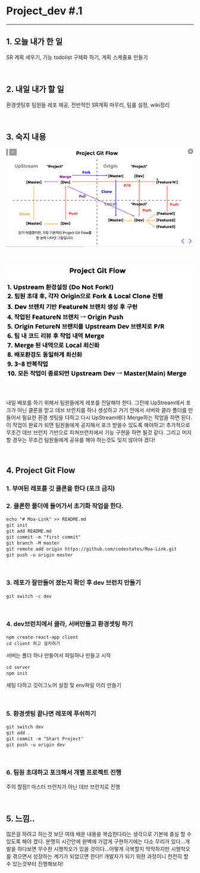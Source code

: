 # Project_dev #.1

---

## 1. 오늘 내가 한 일

SR 계획 세우기, 기능 todolist 구체화 하기, 계획 스케줄표 만들기

<br />

## 2. 내일 내가 할 일

환경셋팅후 팀원들 레포 제공, 전반적인 SR계획 마무리, 팀룰 설정, wiki정리 


<br />

## 3. 숙지 내용

![](./img/git.png)

<br />

![](./img/flow.png)

<br />

내일 배포를 하기 위해서 팀원들에게 레포를 전달해야 한다. 그전에 UpStream에서 포크가 아닌 클론을 받고 데브 브런치를 하나 생성하고 거기 안에서 서버와 클라 폴더를 만들어서 필요한 환경 셋팅을 다하고 다시 UpStream에다 Merge하는 작업을 하면 된다. 이 작업이 완료가 되면 팀원들에게 공지해서 포크 받을수 있도록 해야하고! 추가적으로 무조건 데브 브런치 기반으로 피쳐브런치에서 기능 구현을 하면 될것 같다. 그리고 머지할 경우는 무조건 팀원들에게 공유를 해야 하는것도 잊지 않아야 겠다!

<br />

## 4. Project Git Flow

### 1. 부여된 레포를 깃 클론을 한다 (포크 금지)

### 2. 클론한 폴더에 들어가서 초기화 작업을 한다.

```
echo "# Moa-Link" >> README.md
git init
git add README.md
git commit -m "first commit"
git branch -M master
git remote add origin https://github.com/codestates/Moa-Link.git
git push -u origin master
```

<br />

### 3. 레포가 잘만들어 졌는지 확인 후 dev 브런치 만들기

```
git switch -c dev
```

<br />

### 4. dev브런치에서 클라, 서버만들고 환경셋팅 하기

```
npm create-react-app client
cd client 하고 설치하기
```

서버는 폴더 하나 만들어서 파일하나 만들고 시작

```
cd server
npm init
```

세팅 다하고 깃이그노어 설정 및 env파일 미리 만들기

<br />

### 5. 환경셋팅 끝나면 레포에 푸쉬하기

```
git switch dev
git add .
git commit -m "Start Project"
git push -u origin dev
```

<br />

### 6. 팀원 초대하고 포크해서 개별 프로젝트 진행

주의 할점!! 마스터 브런치가 아닌 데브 브런치로 진행

<br />

## 5. 느낌..

많은걸 하려고 하는것 보단 여태 배운 내용을 복습한다라는 생각으로 기본에 충실 할 수 있도록 해야 겠다. 분명히 시간안에 완벽에 가깝게 구현하기에는 다소 무리가 있다...개발을 하다보면 무수한 시행착오가 있을 것이다...어떻게 극복할지 막막하지만 시행착오를 겪으면서 성장하는 계기가 되었으면 한다!! 개발자가 되기 위한 과정이니 천천히 할 수 있는것부터 진행해보자!